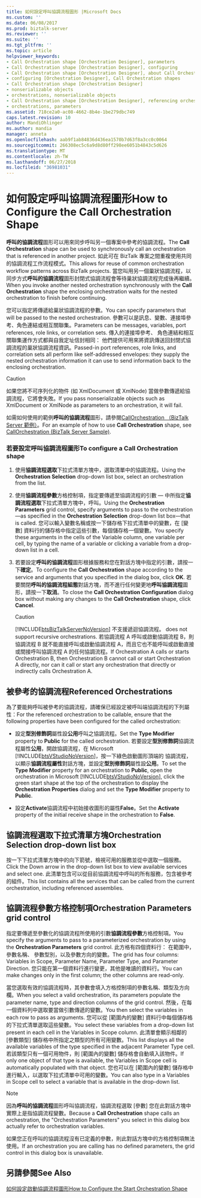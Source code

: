 ```yaml
---
title: 如何設定呼叫協調流程圖形 |Microsoft Docs
ms.custom: ''
ms.date: 06/08/2017
ms.prod: biztalk-server
ms.reviewer: ''
ms.suite: ''
ms.tgt_pltfrm: ''
ms.topic: article
helpviewer_keywords:
- Call Orchestration shape [Orchestration Designer], parameters
- Call Orchestration shape [Orchestration Designer], configuring
- Call Orchestration shape [Orchestration Designer], about Call Orchestration shapes
- configuring [Orchestration Designer], Call Orchestration shapes
- Call Orchestration shape [Orchestration Designer]
- nonserializable objects
- orchestrations, nonserializable objects
- Call Orchestration shape [Orchestration Designer], referencing orchestrations
- orchestrations, parameters
ms.assetid: 718ce2a0-ac08-4662-8b4e-1be279dbc749
caps.latest.revision: 10
author: MandiOhlinger
ms.author: mandia
manager: anneta
ms.openlocfilehash: aab9f1ab84836d436ea1570b7d63f8a3cc0c0064
ms.sourcegitcommit: 266308ec5c6a9d8d80ff298ee6051b4843c5d626
ms.translationtype: MT
ms.contentlocale: zh-TW
ms.lasthandoff: 06/27/2018
ms.locfileid: "36981031"
---
```

# <a name="how-to-configure-the-call-orchestration-shape"></a><span data-ttu-id="93712-102">如何設定呼叫協調流程圖形</span><span class="sxs-lookup"><span data-stu-id="93712-102">How to Configure the Call Orchestration Shape</span></span>
<span data-ttu-id="93712-103">**呼叫的協調流程**圖形可以用來同步呼叫另一個專案中參考的協調流程。</span><span class="sxs-lookup"><span data-stu-id="93712-103">The **Call Orchestration** shape can be used to synchronously call an orchestration that is referenced in another project.</span></span> <span data-ttu-id="93712-104">如此可在 BizTalk 專案之間重複使用共同的協調流程工作流程模式。</span><span class="sxs-lookup"><span data-stu-id="93712-104">This allows for reuse of common orchestration workflow patterns across BizTalk projects.</span></span> <span data-ttu-id="93712-105">當您叫用另一個巢狀協調流程，以同步方式**呼叫的協調流程**圖形封閉式協調流程會等待巢狀協調流程完成後再繼續。</span><span class="sxs-lookup"><span data-stu-id="93712-105">When you invoke another nested orchestration synchronously with the **Call Orchestration** shape the enclosing orchestration waits for the nested orchestration to finish before continuing.</span></span>  
  
 <span data-ttu-id="93712-106">您可以指定將傳遞給巢狀協調流程的參數。</span><span class="sxs-lookup"><span data-stu-id="93712-106">You can specify parameters that will be passed to the nested orchestration.</span></span> <span data-ttu-id="93712-107">參數可以是訊息、變數、連接埠參考、角色連結或相互關聯集。</span><span class="sxs-lookup"><span data-stu-id="93712-107">Parameters can be messages, variables, port references, role links, or correlation sets.</span></span> <span data-ttu-id="93712-108">傳入的連接埠參考、 角色連結和相互關聯集運作方式都與自我定址信封相同： 他們提供可用來將資訊傳送回封閉式協調流程的巢狀協調流程資訊。</span><span class="sxs-lookup"><span data-stu-id="93712-108">Passed-in port references, role links, and correlation sets all perform like self-addressed envelopes: they supply the nested orchestration information it can use to send information back to the enclosing orchestration.</span></span>  
  
> [!CAUTION]
>  <span data-ttu-id="93712-109">如果您將不可序列化的物件 (如 XmlDocument 或 XmlNode) 當做參數傳遞給協調流程，它將會失敗。</span><span class="sxs-lookup"><span data-stu-id="93712-109">If you pass nonserializable objects such as XmlDocument or XmlNode as parameters to an orchestration, it will fail.</span></span>  
  
 <span data-ttu-id="93712-110">如需如何使用的範例**呼叫的協調流程**圖形，請參閱[CallOrchestration （BizTalk Server 範例）](../core/callorchestration-biztalk-server-sample.md)。</span><span class="sxs-lookup"><span data-stu-id="93712-110">For an example of how to use **Call Orchestration** shape, see [CallOrchestration (BizTalk Server Sample)](../core/callorchestration-biztalk-server-sample.md).</span></span>  
  
### <a name="to-configure-a-call-orchestration-shape"></a><span data-ttu-id="93712-111">若要設定呼叫協調流程圖形</span><span class="sxs-lookup"><span data-stu-id="93712-111">To configure a Call Orchestration shape</span></span>  
  
1. <span data-ttu-id="93712-112">使用**協調流程選取**下拉式清單方塊中，選取清單中的協調流程。</span><span class="sxs-lookup"><span data-stu-id="93712-112">Using the **Orchestration Selection** drop-down list box, select an orchestration from the list.</span></span>  
  
2. <span data-ttu-id="93712-113">使用**協調流程參數**方格控制項，指定要傳遞至協調流程的引數 — 中所指定**協調流程選取**下拉式清單方塊中，呼叫。</span><span class="sxs-lookup"><span data-stu-id="93712-113">Using the **Orchestration Parameters** grid control, specify arguments to pass to the orchestration—as specified in the **Orchestration Selection** drop-down list box—that is called.</span></span> <span data-ttu-id="93712-114">您可以輸入變數名稱或按一下儲存格下拉式清單中的變數，在 [變數] 資料行的儲存格中指定這些引數，每個儲存格一個變數。</span><span class="sxs-lookup"><span data-stu-id="93712-114">You specify these arguments in the cells of the Variable column, one variable per cell, by typing the name of a variable or clicking a variable from a drop-down list in a cell.</span></span>  
  
3. <span data-ttu-id="93712-115">若要設定**呼叫的協調流程**圖形根據服務和您在對話方塊中指定的引數，請按一下**確定**。</span><span class="sxs-lookup"><span data-stu-id="93712-115">To configure the **Call Orchestration** shape according to the service and arguments that you specified in the dialog box, click **OK**.</span></span> <span data-ttu-id="93712-116">若要關閉**呼叫的協調流程組態**對話方塊，而不進行任何變更地**呼叫協調流程**圖形，請按一下**取消**。</span><span class="sxs-lookup"><span data-stu-id="93712-116">To close the **Call Orchestration Configuration** dialog box without making any changes to the **Call Orchestration** shape, click **Cancel**.</span></span>  
  
   > [!CAUTION]
   >  [!INCLUDE[btsBizTalkServerNoVersion](../includes/btsbiztalkservernoversion-md.md)]<span data-ttu-id="93712-117"> 不支援遞迴協調流程。</span><span class="sxs-lookup"><span data-stu-id="93712-117"> does not support recursive orchestrations.</span></span> <span data-ttu-id="93712-118">若協調流程 A 呼叫或啟動協調流程 B，則協調流程 B 就不能直接呼叫或啟動協調流程 A，而且它也不能呼叫或啟動直接或間接呼叫協調流程 A 的任何協調流程。</span><span class="sxs-lookup"><span data-stu-id="93712-118">If Orchestration A calls or starts Orchestration B, then Orchestration B cannot call or start Orchestration A directly, nor can it call or start any orchestration that directly or indirectly calls Orchestration A.</span></span>  
  
## <a name="referenced-orchestrations"></a><span data-ttu-id="93712-119">被參考的協調流程</span><span class="sxs-lookup"><span data-stu-id="93712-119">Referenced Orchestrations</span></span>  
 <span data-ttu-id="93712-120">為了要能夠呼叫被參考的協調流程，請確保已經設定被呼叫端協調流程的下列屬性：</span><span class="sxs-lookup"><span data-stu-id="93712-120">For the referenced orchestration to be callable, ensure that the following properties have been configured for the called orchestration:</span></span>  
  
- <span data-ttu-id="93712-121">設定**型別修飾詞**屬性設**公用**呼叫之協調流程。</span><span class="sxs-lookup"><span data-stu-id="93712-121">Set the **Type Modifier** property to **Public** for the called orchestration.</span></span> <span data-ttu-id="93712-122">若要設定**型別修飾詞**協調流程屬性**公用**，開啟協調流程，在 Microsoft [!INCLUDE[btsVStudioNoVersion](../includes/btsvstudionoversion-md.md)]，按一下綠色啟動圖形頂端的 協調流程，以顯示**協調流程屬性**對話方塊，並設定**型別修飾詞**屬性設**公用**。</span><span class="sxs-lookup"><span data-stu-id="93712-122">To set the **Type Modifier** property for an orchestration to **Public**, open the orchestration in Microsoft [!INCLUDE[btsVStudioNoVersion](../includes/btsvstudionoversion-md.md)], click the green start shape at the top of the orchestration to display the **Orchestration Properties** dialog and set the **Type Modifier** property to **Public**.</span></span>  
  
- <span data-ttu-id="93712-123">設定**Activate**協調流程中初始接收圖形的屬性**False**。</span><span class="sxs-lookup"><span data-stu-id="93712-123">Set the **Activate** property of the initial receive shape in the orchestration to **False**.</span></span>  
  
## <a name="orchestration-selection-drop-down-list-box"></a><span data-ttu-id="93712-124">協調流程選取下拉式清單方塊</span><span class="sxs-lookup"><span data-stu-id="93712-124">Orchestration Selection drop-down list box</span></span>  
 <span data-ttu-id="93712-125">按一下下拉式清單方塊中的向下箭號，檢視可用的服務並從中選取一個服務。</span><span class="sxs-lookup"><span data-stu-id="93712-125">Click the Down arrow in the drop-down list box to view available services and select one.</span></span> <span data-ttu-id="93712-126">此清單包含可以從目前協調流程中呼叫的所有服務，包含被參考的組件。</span><span class="sxs-lookup"><span data-stu-id="93712-126">This list contains all the services that can be called from the current orchestration, including referenced assemblies.</span></span>  
  
## <a name="orchestration-parameters-grid-control"></a><span data-ttu-id="93712-127">協調流程參數方格控制項</span><span class="sxs-lookup"><span data-stu-id="93712-127">Orchestration Parameters grid control</span></span>  
 <span data-ttu-id="93712-128">指定要傳遞至參數化的協調流程所使用的引數**協調流程參數**方格控制項。</span><span class="sxs-lookup"><span data-stu-id="93712-128">You specify the arguments to pass to a parameterized orchestration by using the **Orchestration Parameters** grid control.</span></span> <span data-ttu-id="93712-129">此方格有四個資料行： 在範圍中，參數名稱、 參數型別，以及參數方向的變數。</span><span class="sxs-lookup"><span data-stu-id="93712-129">The grid has four columns: Variables in Scope, Parameter Name, Parameter Type, and Parameter Direction.</span></span> <span data-ttu-id="93712-130">您只能在第一個資料行進行變更，其他是唯讀的資料行。</span><span class="sxs-lookup"><span data-stu-id="93712-130">You can make changes only in the first column; the other columns are read-only.</span></span>  
  
 <span data-ttu-id="93712-131">當您選取有效的協調流程時，其參數會填入方格控制項的參數名稱、類型及方向欄。</span><span class="sxs-lookup"><span data-stu-id="93712-131">When you select a valid orchestration, its parameters populate the parameter name, type and direction columns of the grid control.</span></span> <span data-ttu-id="93712-132">然後，在每一個資料列中選取要當做引數傳遞的變數。</span><span class="sxs-lookup"><span data-stu-id="93712-132">You then select the variables in each row to pass as arguments.</span></span> <span data-ttu-id="93712-133">您可以從 [範圍內的變數] 資料行中每個儲存格的下拉式清單選取這些變數。</span><span class="sxs-lookup"><span data-stu-id="93712-133">You select these variables from a drop-down list present in each cell in the Variables in Scope column.</span></span> <span data-ttu-id="93712-134">此清單會顯示相鄰的 [參數類型] 儲存格中所指定之類型的所有可用變數。</span><span class="sxs-lookup"><span data-stu-id="93712-134">This list displays all the available variables of the type specified in the adjacent Parameter Type cell.</span></span> <span data-ttu-id="93712-135">若該類型只有一個可用物件，則 [範圍內的變數] 儲存格會自動填入該物件。</span><span class="sxs-lookup"><span data-stu-id="93712-135">If only one object of that type is available, the Variables in Scope cell is automatically populated with that object.</span></span> <span data-ttu-id="93712-136">您也可以在 [範圍內的變數] 儲存格中進行輸入，以選取下拉式清單中可用的變數。</span><span class="sxs-lookup"><span data-stu-id="93712-136">You can also type in a Variables in Scope cell to select a variable that is available in the drop-down list.</span></span>  
  
> [!NOTE]
>  <span data-ttu-id="93712-137">因為**呼叫的協調流程**圖形呼叫協調流程，協調流程選取 [參數] 您在此對話方塊中實際上是指協調流程變數。</span><span class="sxs-lookup"><span data-stu-id="93712-137">Because a **Call Orchestration** shape calls an orchestration, the "Orchestration Parameters" you select in this dialog box actually refer to orchestration variables.</span></span>  
  
 <span data-ttu-id="93712-138">如果您正在呼叫的協調流程沒有已定義的參數，則此對話方塊中的方格控制項無法使用。</span><span class="sxs-lookup"><span data-stu-id="93712-138">If an orchestration you are calling has no defined parameters, the grid control in this dialog box is unavailable.</span></span>  
  
## <a name="see-also"></a><span data-ttu-id="93712-139">另請參閱</span><span class="sxs-lookup"><span data-stu-id="93712-139">See Also</span></span>  
 [<span data-ttu-id="93712-140">如何設定啟動協調流程圖形</span><span class="sxs-lookup"><span data-stu-id="93712-140">How to Configure the Start Orchestration Shape</span></span>](../core/how-to-configure-the-start-orchestration-shape.md)